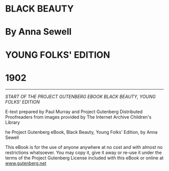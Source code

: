 

# BLACK BEAUTY

# By Anna Sewell

# YOUNG FOLKS' EDITION

# 1902

---









*START OF THE PROJECT GUTENBERG EBOOK BLACK BEAUTY, YOUNG FOLKS'
EDITION*


E-text prepared by Paul Murray and Project Gutenberg Distributed
Proofreaders from images provided by The Internet Archive Children's
Library



he Project Gutenberg eBook, Black Beauty, Young Folks' Edition, by Anna
Sewell


This eBook is for the use of anyone anywhere at no cost and with almost no restrictions whatsoever. You may copy it, give it away or re-use it under the terms of the Project Gutenberg License included
with this eBook or online at www.gutenberg.net




